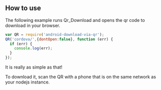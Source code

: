 ## How to use

The following example runs Qr_Download and opens the qr code to download in your browser.

```js
var QR = require('android-download-via-qr');
QR('cordova/',{dontOpen:false}, function (err) {
  if (err) {
    console.log(err);
  }
});
```

It is really as simple as that!

To download it, scan the QR with a phone that is on the same network as your nodejs instance.
